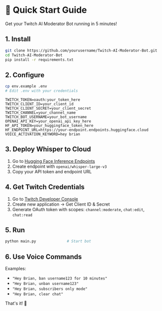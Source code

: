# 🚀 Quick Start Guide

Get your Twitch AI Moderator Bot running in 5 minutes!

## 1. Install
```bash
git clone https://github.com/yourusername/Twitch-AI-Moderator-Bot.git
cd Twitch-AI-Moderator-Bot
pip install -r requirements.txt
```

## 2. Configure
```bash
cp env.example .env
# Edit .env with your credentials
```
```env
TWITCH_TOKEN=oauth:your_token_here
TWITCH_CLIENT_ID=your_client_id
TWITCH_CLIENT_SECRET=your_client_secret
TWITCH_CHANNEL=your_channel_name
TWITCH_BOT_USERNAME=your_bot_username
OPENAI_API_KEY=your_openai_api_key_here
HF_API_TOKEN=your_huggingface_token_here
HF_ENDPOINT_URL=https://your-endpoint.endpoints.huggingface.cloud
VOICE_ACTIVATION_KEYWORD=hey brian
```

## 3. Deploy Whisper to Cloud
1. Go to [Hugging Face Inference Endpoints](https://ui.endpoints.huggingface.co/)
2. Create endpoint with `openai/whisper-large-v3` 
3. Copy your API token and endpoint URL

## 4. Get Twitch Credentials
1. Go to [Twitch Developer Console](https://dev.twitch.tv/console)
2. Create new application → Get Client ID & Secret
3. Generate OAuth token with scopes: `channel:moderate`, `chat:edit`, `chat:read`

## 5. Run
```bash
python main.py              # Start bot
```

## 6. Use Voice Commands
Examples:
- `"Hey Brian, ban username123 for 10 minutes"`
- `"Hey Brian, unban username123"`
- `"Hey Brian, subscribers only mode"`
- `"Hey Brian, clear chat"`

That's it! 🎉 